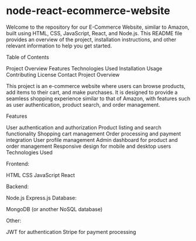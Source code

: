 # node-react-ecommerce-website

Welcome to the repository for our E-Commerce Website, similar to Amazon, built using HTML, CSS, JavaScript, React, and Node.js. This README file provides an overview of the project, installation instructions, and other relevant information to help you get started.

Table of Contents

Project Overview
Features
Technologies Used
Installation
Usage
Contributing
License
Contact
Project Overview

This project is an e-commerce website where users can browse products, add items to their cart, and make purchases. It is designed to provide a seamless shopping experience similar to that of Amazon, with features such as user authentication, product search, and order management.

Features

User authentication and authorization
Product listing and search functionality
Shopping cart management
Order processing and payment integration
User profile management
Admin dashboard for product and order management
Responsive design for mobile and desktop users
Technologies Used

Frontend:

HTML
CSS
JavaScript
React


Backend:

Node.js
Express.js
Database:

MongoDB (or another NoSQL database)


Other:

JWT for authentication
Stripe for payment processing
